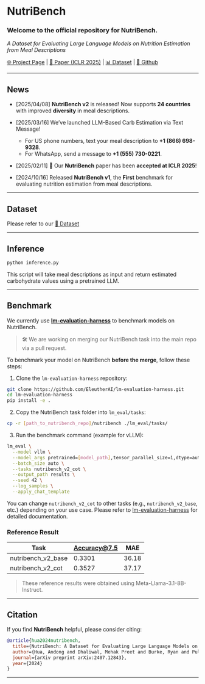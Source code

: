 
# NutriBench

### Welcome to the official repository for NutriBench.
_A Dataset for Evaluating Large Language Models on Nutrition Estimation from Meal Descriptions_

[🌐 Project Page](https://mehak126.github.io/nutribench.html) | [📝 Paper (ICLR 2025)](https://arxiv.org/abs/2407.12843) | [📊 Dataset](https://huggingface.co/datasets/dongx1997/NutriBench) | [🔗 Github](https://github.com/DongXzz/NutriBench)

---

## News

- [2025/04/08] **NutriBench v2** is released! Now supports **24 countries** with improved **diversity** in meal descriptions.

- [2025/03/16] We’ve launched LLM-Based Carb Estimation via Text Message!  
  - For US phone numbers, text your meal description to **+1 (866) 698-9328**.  
  - For WhatsApp, send a message to **+1 (555) 730-0221**.
  
- [2025/02/11] 🎉 Our **NutriBench** paper has been **accepted at ICLR 2025**!

- [2024/10/16] Released **NutriBench v1**, the **First** benchmark for evaluating nutrition estimation from meal descriptions.  

---

## Dataset

Please refer to our [🔗 Dataset](https://huggingface.co/datasets/dongx1997/NutriBench)

---

## Inference

```bash
python inference.py
```

This script will take meal descriptions as input and return estimated carbohydrate values using a pretrained LLM.


---

## Benchmark

We currently use [**lm-evaluation-harness**](https://github.com/EleutherAI/lm-evaluation-harness) to benchmark models on NutriBench.

> 🛠️ We are working on merging our NutriBench task into the main repo via a pull request.

To benchmark your model on NutriBench **before the merge**, follow these steps:

1. Clone the `lm-evaluation-harness` repository:

```bash
git clone https://github.com/EleutherAI/lm-evaluation-harness.git
cd lm-evaluation-harness
pip install -e .
```

2. Copy the NutriBench task folder into `lm_eval/tasks`:

```bash
cp -r [path_to_nutribench_repo]/nutribench ./lm_eval/tasks/
```

3. Run the benchmark command (example for vLLM):

```bash
lm_eval \
  --model vllm \
  --model_args pretrained=[model_path],tensor_parallel_size=1,dtype=auto,gpu_memory_utilization=0.8,data_parallel_size=1 \
  --batch_size auto \
  --tasks nutribench_v2_cot \
  --output_path results \
  --seed 42 \
  --log_samples \
  --apply_chat_template
```

You can change `nutribench_v2_cot` to other tasks (e.g., `nutribench_v2_base`, etc.) depending on your use case. Please refer to [lm-evaluation-harness](https://github.com/EleutherAI/lm-evaluation-harness) for detailed documentation.


### Reference Result

| Task                | Accuracy@7.5 | MAE     |
|---------------------|--------------|-------------|
| nutribench_v2_base  | 0.3301       | 36.18       |
| nutribench_v2_cot  | 0.3527       | 37.17       |

> These reference results were obtained using Meta-Llama-3.1-8B-Instruct.

---

## Citation

If you find **NutriBench** helpful, please consider citing:

```bibtex
@article{hua2024nutribench,
  title={NutriBench: A Dataset for Evaluating Large Language Models on Nutrition Estimation from Meal Descriptions},
  author={Hua, Andong and Dhaliwal, Mehak Preet and Burke, Ryan and Pullela, Laya and Qin, Yao},
  journal={arXiv preprint arXiv:2407.12843},
  year={2024}
}
```

---
